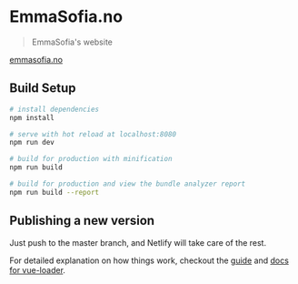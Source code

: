 # EmmaSofia.no

> EmmaSofia's website

[emmasofia.no](https://emmasofia.no/)

## Build Setup

``` bash
# install dependencies
npm install

# serve with hot reload at localhost:8080
npm run dev

# build for production with minification
npm run build

# build for production and view the bundle analyzer report
npm run build --report
```

## Publishing a new version

Just push to the master branch, and Netlify will take care of the rest.

For detailed explanation on how things work, checkout the [guide](http://vuejs-templates.github.io/webpack/) and [docs for vue-loader](http://vuejs.github.io/vue-loader).
